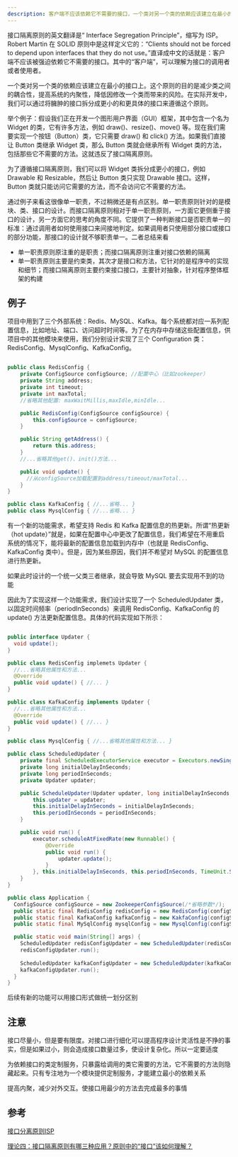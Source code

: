 ```yaml
---
description: 客户端不应该依赖它不需要的接口，一个类对另一个类的依赖应该建立在最小的接口上。
---
```


接口隔离原则的英文翻译是“ Interface Segregation Principle”，缩写为 ISP。Robert Martin 在 SOLID 原则中是这样定义它的：“Clients should not be forced to depend upon interfaces that they do not use。”直译成中文的话就是：客户端不应该被强迫依赖它不需要的接口。其中的“客户端”，可以理解为接口的调用者或者使用者。

一个类对另一个类的依赖应该建立在最小的接口上。这个原则的目的是减少类之间的耦合性，提高系统的内聚性，降低因修改一个类而带来的风险。在实际开发中，我们可以通过将臃肿的接口拆分成更小的和更具体的接口来遵循这个原则。

举个例子：假设我们正在开发一个图形用户界面（GUI）框架，其中包含一个名为 Widget 的类，它有许多方法，例如 draw()、resize()、move() 等。现在我们需要实现一个按钮（Button）类，它只需要 draw() 和 click() 方法。如果我们直接让 Button 类继承 Widget 类，那么 Button 类就会继承所有 Widget 类的方法，包括那些它不需要的方法。这就违反了接口隔离原则。

为了遵循接口隔离原则，我们可以将 Widget 类拆分成更小的接口，例如 Drawable 和 Resizable，然后让 Button 类只实现 Drawable 接口。这样，Button 类就只能访问它需要的方法，而不会访问它不需要的方法。

通过例子来看这很像单一职责，不过稍微还是有点区别。单一职责原则针对的是模块、类、接口的设计。而接口隔离原则相对于单一职责原则，一方面它更侧重于接口的设计，另一方面它的思考的角度不同。它提供了一种判断接口是否职责单一的标准：通过调用者如何使用接口来间接地判定。如果调用者只使用部分接口或接口的部分功能，那接口的设计就不够职责单一。二者总结来看

* 单一职责原则原注重的是职责；而接口隔离原则注重对接口依赖的隔离
* 单一职责原则主要是约束类，其次才是接口和方法，它针对的是程序中的实现和细节；而接口隔离原则主要约束接口接口，主要针对抽象，针对程序整体框架的构建

## 例子

项目中用到了三个外部系统：Redis、MySQL、Kafka。每个系统都对应一系列配置信息，比如地址、端口、访问超时时间等。为了在内存中存储这些配置信息，供项目中的其他模块来使用，我们分别设计实现了三个 Configuration 类：RedisConfig、MysqlConfig、KafkaConfig。

~~~java

public class RedisConfig {
    private ConfigSource configSource; //配置中心（比如zookeeper）
    private String address;
    private int timeout;
    private int maxTotal;
    //省略其他配置: maxWaitMillis,maxIdle,minIdle...

    public RedisConfig(ConfigSource configSource) {
        this.configSource = configSource;
    }

    public String getAddress() {
        return this.address;
    }
    //...省略其他get()、init()方法...

    public void update() {
      //从configSource加载配置到address/timeout/maxTotal...
    }
}

public class KafkaConfig { //...省略... }
public class MysqlConfig { //...省略... }
~~~
有一个新的功能需求，希望支持 Redis 和 Kafka 配置信息的热更新。所谓“热更新（hot update）”就是，如果在配置中心中更改了配置信息，我们希望在不用重启系统的情况下，能将最新的配置信息加载到内存中（也就是 RedisConfig、KafkaConfig 类中）。但是，因为某些原因，我们并不希望对 MySQL 的配置信息进行热更新。

如果此时设计的一个统一父类三者继承，就会导致 MySQL 要去实现用不到的功能

因此为了实现这样一个功能需求，我们设计实现了一个 ScheduledUpdater 类，以固定时间频率（periodInSeconds）来调用 RedisConfig、KafkaConfig 的 update() 方法更新配置信息。具体的代码实现如下所示：

~~~java

public interface Updater {
  void update();
}

public class RedisConfig implemets Updater {
  //...省略其他属性和方法...
  @Override
  public void update() { //... }
}

public class KafkaConfig implements Updater {
  //...省略其他属性和方法...
  @Override
  public void update() { //... }
}

public class MysqlConfig { //...省略其他属性和方法... }

public class ScheduledUpdater {
    private final ScheduledExecutorService executor = Executors.newSingleThreadScheduledExecutor();;
    private long initialDelayInSeconds;
    private long periodInSeconds;
    private Updater updater;

    public ScheduleUpdater(Updater updater, long initialDelayInSeconds, long periodInSeconds) {
        this.updater = updater;
        this.initialDelayInSeconds = initialDelayInSeconds;
        this.periodInSeconds = periodInSeconds;
    }

    public void run() {
        executor.scheduleAtFixedRate(new Runnable() {
            @Override
            public void run() {
                updater.update();
            }
        }, this.initialDelayInSeconds, this.periodInSeconds, TimeUnit.SECONDS);
    }
}

public class Application {
  ConfigSource configSource = new ZookeeperConfigSource(/*省略参数*/);
  public static final RedisConfig redisConfig = new RedisConfig(configSource);
  public static final KafkaConfig kafkaConfig = new KakfaConfig(configSource);
  public static final MySqlConfig mysqlConfig = new MysqlConfig(configSource);

  public static void main(String[] args) {
    ScheduledUpdater redisConfigUpdater = new ScheduledUpdater(redisConfig, 300, 300);
    redisConfigUpdater.run();
    
    ScheduledUpdater kafkaConfigUpdater = new ScheduledUpdater(kafkaConfig, 60, 60);
    kafkaConfigUpdater.run();
  }
}
~~~

后续有新的功能可以用接口形式做统一划分区别

## 注意
接口尽量小，但是要有限度。对接口进行细化可以提高程序设计灵活性是不挣的事实，但是如果过小，则会造成接口数量过多，使设计复杂化。所以一定要适度

为依赖接口的类定制服务，只暴露给调用的类它需要的方法，它不需要的方法则隐藏起来。只有专注地为一个模块提供定制服务，才能建立最小的依赖关系

提高内聚，减少对外交互。使接口用最少的方法去完成最多的事情

## 参考
[接口分离原则ISP](https://geek-docs.com/design-pattern/design-principle/interface-segregation-principle.html)

[理论四：接口隔离原则有哪三种应用？原则中的“接口”该如何理解？](https://time.geekbang.org/column/article/177442)